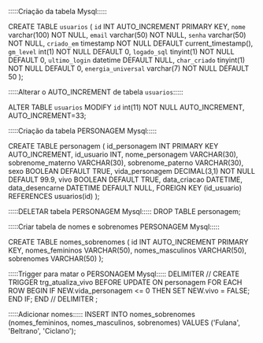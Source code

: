 :::::Criação da tabela Mysql:::::

CREATE TABLE `usuarios` (
  `id` INT AUTO_INCREMENT PRIMARY KEY,
  `nome` varchar(100) NOT NULL,
  `email` varchar(50) NOT NULL,
  `senha` varchar(50) NOT NULL,
  `criado_em` timestamp NOT NULL DEFAULT current_timestamp(),
  `gm_level` int(1) NOT NULL DEFAULT 0,
  `logado_sql` tinyint(1) NOT NULL DEFAULT 0,
  `ultimo_login` datetime DEFAULT NULL,
  `char_criado` tinyint(1) NOT NULL DEFAULT 0,
  `energia_universal` varchar(7) NOT NULL DEFAULT 50
);

:::::Alterar o AUTO_INCREMENT de tabela `usuarios`:::::

ALTER TABLE `usuarios`
  MODIFY `id` int(11) NOT NULL AUTO_INCREMENT, AUTO_INCREMENT=33;


:::::Criação da tabela PERSONAGEM Mysql:::::

CREATE TABLE personagem (
  id_personagem INT PRIMARY KEY AUTO_INCREMENT,
  id_usuario INT,
  nome_personagem VARCHAR(30),
  sobrenome_materno VARCHAR(30),
  sobrenome_paterno VARCHAR(30),
  sexo BOOLEAN DEFAULT TRUE,
  vida_personagem DECIMAL(3,1) NOT NULL DEFAULT 99.9,
  vivo BOOLEAN DEFAULT TRUE,
  data_criacao DATETIME,
  data_desencarne DATETIME DEFAULT NULL,
  FOREIGN KEY (id_usuario) REFERENCES usuarios(id)
);


:::::DELETAR tabela PERSONAGEM Mysql:::::
DROP TABLE personagem;

:::::Criar tabela de nomes e sobrenomes PERSONAGEM Mysql:::::

CREATE TABLE nomes_sobrenomes (
  id INT AUTO_INCREMENT PRIMARY KEY,
  nomes_femininos VARCHAR(50),
  nomes_masculinos VARCHAR(50),
  sobrenomes VARCHAR(50)
);

:::::Trigger para matar o PERSONAGEM Mysql:::::
DELIMITER //
CREATE TRIGGER trg_atualiza_vivo BEFORE UPDATE ON personagem
FOR EACH ROW
BEGIN
    IF NEW.vida_personagem <= 0 THEN
        SET NEW.vivo = FALSE;
    END IF;
END //
DELIMITER ;


:::::Adicionar nomes:::::
INSERT INTO nomes_sobrenomes (nomes_femininos, nomes_masculinos, sobrenomes) VALUES
  ('Fulana', 'Beltrano', 'Ciclano');